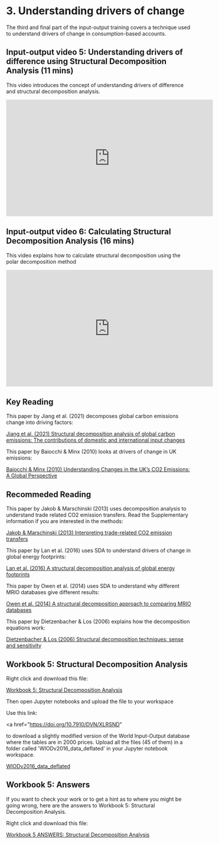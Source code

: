 # 3. Understanding drivers of change

The third and final part of the input-output training covers a technique used to understand drivers of change in consumption-based accounts.

## Input-output video 5: Understanding drivers of difference using Structural Decomposition Analysis (11 mins)

This video introduces the concept of understanding drivers of difference and structural decomposition analysis.

<iframe width="560" height="315" src="https://www.youtube.com/embed/0QBXiVvaEcs?si=pqmp1xmPfGpHBqWo" title="YouTube video player" frameborder="0" allow="accelerometer; autoplay; clipboard-write; encrypted-media; gyroscope; picture-in-picture; web-share" allowfullscreen></iframe>

## Input-output video 6: Calculating Structural Decomposition Analysis (16 mins)

This video explains how to calculate structural decomposition using the polar decomposition method

<iframe width="560" height="315" src="https://www.youtube.com/embed/JxwW8ONo33E?si=-jp-Lst1wgEKag07" title="YouTube video player" frameborder="0" allow="accelerometer; autoplay; clipboard-write; encrypted-media; gyroscope; picture-in-picture; web-share" allowfullscreen></iframe>

## Key Reading

This paper by Jiang et al. (2021) decomposes global carbon emissions change into driving factors:

<a href="https://www.sciencedirect.com/science/article/pii/S0301479721010045" download>
  Jiang et al. (2021) Structural decomposition analysis of global carbon emissions: The contributions of domestic and international input changes 
</a>



This paper by Baiocchi & Minx (2010) looks at drivers of change in UK emissions:

<a href="https://pubs.acs.org/doi/full/10.1021/es902662h" download>
  Baiocchi & Minx (2010) Understanding Changes in the UK’s CO2 Emissions: A Global Perspective
</a>

## Recommeded Reading

This paper by Jakob & Marschinski (2013) uses decomposition analysis to understand trade related CO2 emission transfers. Read the Supplementary information if you are interested in the methods:

<a href="https://www.nature.com/articles/nclimate1630" download>
  Jakob & Marschinski (2013) Interpreting trade-related CO2 emission transfers 
</a>


This paper by Lan et al. (2016) uses SDA to understand drivers of change in global energy footprints:

<a href="https://www.sciencedirect.com/science/article/pii/S0306261915014282" download>
  Lan et al. (2016) A structural decomposition analysis of global energy footprints
</a>


This paper by Owen et al. (2014) uses SDA to understand why different MRIO databases give different results:

<a href="https://www.tandfonline.com/doi/abs/10.1080/09535314.2014.935299" download>
  Owen et al. (2014) A structural decomposition approach to comparing MRIO databases
</a>


This paper by Dietzenbacher & Los (2006) explains how the decomposition equations work:

<a href="https://www.tandfonline.com/doi/abs/10.1080/09535319800000023" download>
  Dietzenbacher & Los (2006) Structural decomposition techniques: sense and sensitivity
</a>


## Workbook 5: Structural Decomposition Analysis

Right click and download this file:

<a href="https://dataverse.harvard.edu/api/access/datafile/8080158" download>
  Workbook 5: Structural Decomposition Analysis
</a>


Then open Jupyter notebooks and upload the file to your workspace

Use this link:

<a href="https://doi.org/10.7910/DVN/XLRSND" </a>

to download a slightly modified version of the World Input-Output database where the tables are in 2000 prices. Upload all the files (45 of them) in a folder called 'WIODv2016_data_deflated' in your Jupyter notebook workspace.


<a href="https://github.com/earao/IO-teaching-3-drivers-of-change/blob/main/WIODv2016_data_deflated.zip" download>
  WIODv2016_data_deflated
</a>

## Workbook 5: Answers

If you want to check your work or to get a hint as to where you might be going wrong, here are the answers to Workbook 5: Structural Decomposition Analysis.

Right click and download this file:

<a href="https://dataverse.harvard.edu/api/access/datafile/8080208" download>
  Workbook 5 ANSWERS: Structural Decomposition Analysis
</a>
